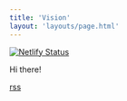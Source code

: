 ```yaml
---
title: 'Vision'
layout: 'layouts/page.html'
---
```


[![Netlify Status](https://api.netlify.com/api/v1/badges/a0bb883b-9b5c-4235-93f0-ab66ce0651b8/deploy-status)](https://app.netlify.com/sites/mijndert-vision/deploys)

Hi there!

[rss](/feed.xml)
